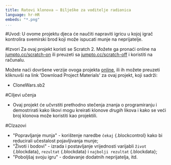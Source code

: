 ```yaml
---
title: Ratovi klonova — Bilješke za voditelje radionica
language: hr-HR
embeds: "*.png"
...
```


#Uvod:
U ovome projektu djeca će naučiti napraviti igricu u kojoj igrač kontrolira svemirski brod koji može ispucati munje na neprijatelje.

#Izvori
Za ovaj projekt koristi se Scratch 2. Možete ga pronaći online na [jumpto.cc/scratch-on](http://jumpto.cc/scratch-on) ili preuzeti sa [jumpto.cc/scratch-off](http://jumpto.cc/scratch-off) i koristiti na računalu.

Možete naći dovršene verzije ovoga projekta <a href="http://scratch.mit.edu/projects/46018140/#editor">online</a>, ili ih možete preuzeti kliknuvši na link 'Download Project Materials' za ovaj projekt, koji sadrži:

+ CloneWars.sb2

#Ciljevi učenja
+ Ovaj projekt će učvrstiti prethodno stečenja znanja o programiranju i demostrirati kako likovi mogu kreirati klonove _drugih_ likova i kako se veći broj klonova može koristiti kao projektili.

#CIzazovi
+ "Popravljanje munja" - korištenje naredbe `čekaj` {.blockcontrol} kako bi reducirali učestalost pojavljivanja munje;
+ "Životi i bodovi" - izrada i postavljanje vrijednosti varijabli `život` {.blockdata}, `rezultat` {.blockdata} i `najbolji rezultat` {.blockdata};
+ "Poboljšaj svoju igru" - dodavanje dodatnih neprijatelja, itd.
